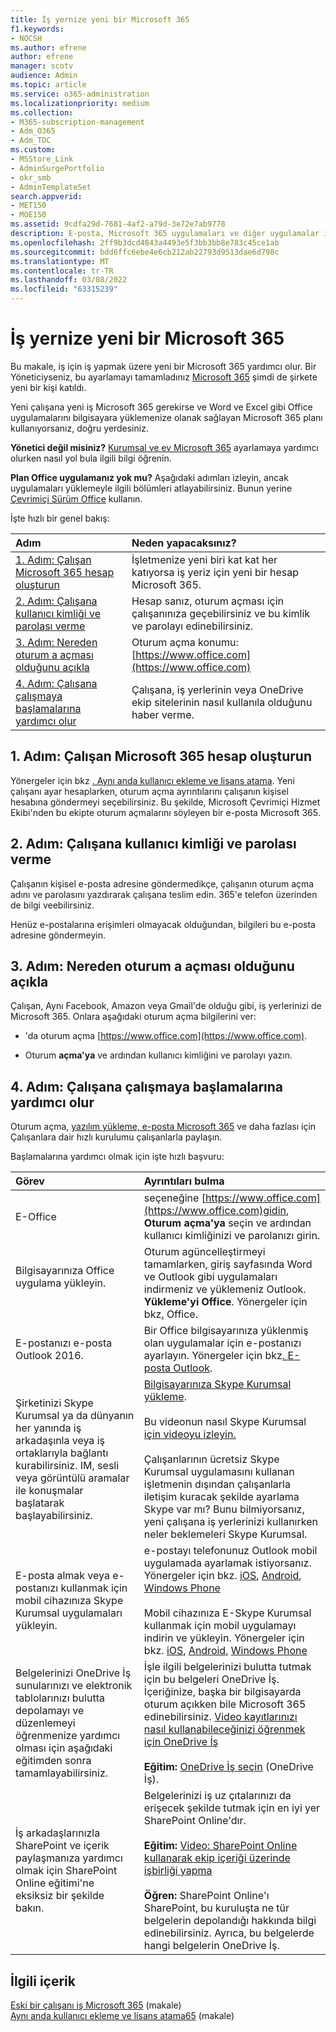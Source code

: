 ```yaml
---
title: İş yernize yeni bir Microsoft 365
f1.keywords:
- NOCSH
ms.author: efrene
author: efrene
manager: scotv
audience: Admin
ms.topic: article
ms.service: o365-administration
ms.localizationpriority: medium
ms.collection:
- M365-subscription-management
- Adm_O365
- Adm_TOC
ms.custom:
- MSStore_Link
- AdminSurgePortfolio
- okr_smb
- AdminTemplateSet
search.appverid:
- MET150
- MOE150
ms.assetid: 9cdfa29d-7681-4af2-a79d-3e72e7ab9778
description: E-posta, Microsoft 365 uygulamaları ve diğer uygulamalar için Skype Office ekleyin.
ms.openlocfilehash: 2ff9b3dcd4843a4493e5f3bb3bb8e783c45ce1ab
ms.sourcegitcommit: bdd6ffc6ebe4e6cb212ab22793d9513dae6d798c
ms.translationtype: MT
ms.contentlocale: tr-TR
ms.lasthandoff: 03/08/2022
ms.locfileid: "63315239"
---
```

# <a name="add-a-new-employee-to-microsoft-365"></a>İş yernize yeni bir Microsoft 365

Bu makale, iş için iş yapmak üzere yeni bir Microsoft 365 yardımcı olur. Bir Yöneticiyseniz, bu ayarlamayı tamamladınız [Microsoft 365](../setup/setup.md) şimdi de şirkete yeni bir kişi katıldı.
  
Yeni çalışana yeni iş Microsoft 365 gerekirse ve Word ve Excel gibi Office uygulamalarını bilgisayara yüklemenize olanak sağlayan Microsoft 365 planı kullanıyorsanız[](https://products.office.com/business/compare-office-365-for-business-plans), doğru yerdesiniz. 
  
 **Yönetici değil misiniz?** [Kurumsal ve ev Microsoft 365](https://support.microsoft.com/office/396b8d9e-e118-42d0-8a0d-87d1f2f055fb) ayarlamaya yardımcı olurken nasıl yol bula ilgili bilgi öğrenin. 
  
 **Plan Office uygulamanız yok mu?** Aşağıdaki adımları izleyin, ancak uygulamaları yüklemeyle ilgili bölümleri atlayabilirsiniz. Bunun yerine [Çevrimiçi Sürüm Office](https://support.microsoft.com/office/91a4ec74-67fe-4a84-a268-f6bdf3da1804) kullanın. 
  
İşte hızlı bir genel bakış: 
  
|**Adım**|**Neden yapacaksınız?**|
|:-----|:-----|
|[1. Adım: Çalışan Microsoft 365 hesap oluşturun](#step-1-create-a-microsoft-365-account-for-the-employee) <br/> |İşletmenize yeni biri kat kat her katıyorsa iş yeriz için yeni bir hesap Microsoft 365.  <br/> |
|[2. Adım: Çalışana kullanıcı kimliği ve parolası verme](#step-2-give-the-employee-their-user-id-and-password) <br/> |Hesap sanız, oturum açması için çalışanınıza geçebilirsiniz ve bu kimlik ve parolayı edinebilirsiniz.  <br/> |
|[3. Adım: Nereden oturum a açması olduğunu açıkla](#step-3-explain-where-to-sign-in) <br/> |Oturum açma konumu: [https://www.office.com](https://www.office.com) <br/> |
|[4. Adım: Çalışana çalışmaya başlamalarına yardımcı olur](#step-4-help-your-employee-get-started) <br/> |Çalışana, iş yerlerinin veya OneDrive ekip sitelerinin nasıl kullanıla olduğunu haber verme.  <br/> |
   
## <a name="step-1-create-a-microsoft-365-account-for-the-employee"></a>1. Adım: Çalışan Microsoft 365 hesap oluşturun


Yönergeler için bkz [. Aynı anda kullanıcı ekleme ve lisans atama](add-users.md). Yeni çalışanı ayar hesaplarken, oturum açma ayrıntılarını çalışanın kişisel hesabına göndermeyi seçebilirsiniz. Bu şekilde, Microsoft Çevrimiçi Hizmet Ekibi'nden bu ekipte oturum açmalarını söyleyen bir e-posta Microsoft 365.
  
## <a name="step-2-give-the-employee-their-user-id-and-password"></a>2. Adım: Çalışana kullanıcı kimliği ve parolası verme


Çalışanın kişisel e-posta adresine göndermedikçe, çalışanın oturum açma adını ve parolasını yazdırarak çalışana teslim edin. 365'e telefon üzerinden de bilgi veebilirsiniz.
  
Henüz e-postalarına erişimleri olmayacak olduğundan, bilgileri bu e-posta adresine göndermeyin.
  
## <a name="step-3-explain-where-to-sign-in"></a>3. Adım: Nereden oturum a açması olduğunu açıkla 


Çalışan, Aynı Facebook, Amazon veya Gmail'de olduğu gibi, iş yerlerinizi de Microsoft 365. Onlara aşağıdaki oturum açma bilgilerini ver:
  
- 'da oturum açma [https://www.office.com](https://www.office.com).
    
- Oturum **açma'ya** ve ardından kullanıcı kimliğini ve parolayı yazın.
    
## <a name="step-4-help-your-employee-get-started"></a>4. Adım: Çalışana çalışmaya başlamalarına yardımcı olur


Oturum açma, [yazılım yükleme, e-posta Microsoft 365](../setup/employee-quick-setup.md) ve daha fazlası için Çalışanlara dair hızlı kurulumu çalışanlarla paylaşın. 
  
Başlamalarına yardımcı olmak için işte hızlı başvuru:
  
|**Görev**|**Ayrıntıları bulma**|
|:-----|:-----|
|E-Office  <br/> |seçeneğine [https://www.office.com](https://www.office.com)gidin, **Oturum açma'ya** seçin ve ardından kullanıcı kimliğinizi ve parolanızı girin.  <br/> |
|Bilgisayarınıza Office uygulama yükleyin.  <br/><br/> |Oturum agüncelleştirmeyi tamamlarken, giriş sayfasında Word ve Outlook gibi uygulamaları indirmeniz ve yüklemeniz Outlook.  **Yükleme'yi Office**.         Yönergeler için bkz[.](https://support.microsoft.com/office/4414eaaf-0478-48be-9c42-23adc4716658) Office.  <br/> |
|E-postanızı e-posta Outlook 2016.  <br/> |Bir Office bilgisayarınıza yüklenmiş olan uygulamalar için e-postanızı ayarlayın. Yönergeler için bkz[. E-posta Outlook](https://support.microsoft.com/office/6e27792a-9267-4aa4-8bb6-c84ef146101b).  <br/> |
|Şirketinizi Skype Kurumsal ya da dünyanın her yanında iş arkadaşınla veya iş ortaklarıyla bağlantı kurabilirsiniz. IM, sesli veya görüntülü aramalar ile konuşmalar başlatarak başlayabilirsiniz.  <br/> |[Bilgisayarınıza Skype Kurumsal yükleme](https://support.microsoft.com/office/8a0d4da8-9d58-44f9-9759-5c8f340cb3fb).  <br/> <br/>Bu videonun nasıl Skype Kurumsal [için videoyu izleyin.](https://support.microsoft.com/office/3a21eca4-434d-41f1-ab06-3d4a268573b7) <br/> <br/>Çalışanlarının ücretsiz Skype Kurumsal uygulamasını kullanan işletmenin dışından çalışanlarla iletişim kuracak şekilde ayarlama Skype var mı? Bunu bilmiyorsanız, yeni çalışana iş yerlerinizi kullanırken neler beklemeleri Skype Kurumsal.  <br/> |
|E-posta almak veya e-postanızı kullanmak için mobil cihazınıza Skype Kurumsal uygulamaları yükleyin.  <br/> |e-postayı telefonunuz Outlook mobil uygulamada ayarlamak istiyorsanız. Yönergeler için bkz. [iOS](https://support.microsoft.com/office/b2de2161-cc1d-49ef-9ef9-81acd1c8e234), [Android](https://support.microsoft.com/office/886db551-8dfa-4fd5-b835-f8e532091872), [Windows Phone](https://support.microsoft.com/office/181a112a-be92-49ca-ade5-399264b3d417) <br/> <br/>Mobil cihazınıza E-Skype Kurumsal kullanmak için mobil uygulamayı indirin ve yükleyin. Yönergeler için bkz. [iOS](https://support.microsoft.com/office/3239c8a3-cf55-4ff0-a967-5de51911c049#OS_Type=iOS), [Android](https://support.microsoft.com/office/4d1b7dfa-5b0b-4868-bae5-25947fb99e6e#OS_Type=Android), [Windows Phone](https://support.microsoft.com/office/4d1b7dfa-5b0b-4868-bae5-25947fb99e6e#OS_Type=Windows_Phone) <br/> |
|Belgelerinizi OneDrive İş sunularınızı ve elektronik tablolarınızı bulutta depolamayı ve düzenlemeyi öğrenmenize yardımcı olması için aşağıdaki eğitimden sonra tamamlayabilirsiniz.  <br/> |İşle ilgili belgelerinizi bulutta tutmak için bu belgeleri OneDrive İş. İçeriğinize, başka bir bilgisayarda oturum açıkken bile Microsoft 365 edinebilirsiniz. [Video kayıtlarınızı nasıl kullanabileceğinizi öğrenmek için OneDrive İş](https://support.microsoft.com/office/b30da4eb-ddd2-44b6-943b-e6fbfc6b8dde) <br/><br/> **Eğitim:** [OneDrive İş seçin](https://support.microsoft.com/office/1f608184-b7e6-43ca-8753-2ff679203132) (OneDrive İş).  <br/> |
|İş arkadaşlarınızla SharePoint ve içerik paylaşmanıza yardımcı olmak için SharePoint Online eğitimi'ne eksiksiz bir şekilde bakın.  <br/> |Belgelerinizi iş uz çıtalarınızı da erişecek şekilde tutmak için en iyi yer SharePoint Online'dır.  <br/> <br/>**Eğitim:** [Video: SharePoint Online kullanarak ekip içeriği üzerinde işbirliği yapma](https://support.microsoft.com/office/c17b6824-cc22-478f-8757-497cc6b57121) <br/><br/> **Öğren:** SharePoint Online'ı SharePoint, bu kuruluşta ne tür belgelerin depolandığı hakkında bilgi edinebilirsiniz. Ayrıca, bu belgelerde hangi belgelerin OneDrive İş.  <br/> |

## <a name="related-content"></a>İlgili içerik

[Eski bir çalışanı iş Microsoft 365](remove-former-employee.md) (makale)\
[Aynı anda kullanıcı ekleme ve lisans atama65](add-users.md) (makale)